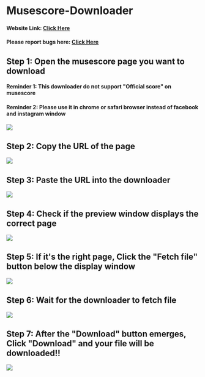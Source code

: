 # Musescore-Downloader


#### Website Link: [Click Here](https://arthurwang508-musescore-downloader-main-48ehbe.streamlitapp.com/)
#### Please report bugs here: [Click Here](https://forms.gle/xkeV6UZHV7qSbMkT9)

## Step 1: Open the musescore page you want to download
#### Reminder 1: This downloader do not support "Official score" on musescore
#### Reminder 2: Please use it in chrome or safari browser instead of facebook and instagram window

<img src="https://i.imgur.com/7RnemD0.png">

## Step 2: Copy the URL of the page

<img src="https://imgur.com/tjlidDt.png">

## Step 3: Paste the URL into the downloader

<img src="https://imgur.com/RCPNIib.png">

## Step 4: Check if the preview window displays the correct page

<img src="https://imgur.com/3DAk9H1.png">

## Step 5: If it's the right page, Click the "Fetch file" button below the display window

<img src="https://imgur.com/3yaTRwZ.png">

## Step 6: Wait for the downloader to fetch file

<img src="https://imgur.com/qhZ4uck.png">

## Step 7: After the "Download" button emerges, Click "Download" and your file will be downloaded!!

<img src="https://imgur.com/OW1I2II.png">
